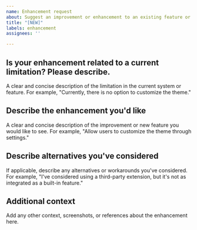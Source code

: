 ```yaml
---
name: Enhancement request
about: Suggest an improvement or enhancement to an existing feature or functionality
title: "[NEW]"
labels: enhancement
assignees: ''

---
```


## Is your enhancement related to a current limitation? Please describe.
A clear and concise description of the limitation in the current system or feature. For example, "Currently, there is no option to customize the theme."

## Describe the enhancement you'd like
A clear and concise description of the improvement or new feature you would like to see. For example, "Allow users to customize the theme through settings."

## Describe alternatives you've considered
If applicable, describe any alternatives or workarounds you've considered. For example, "I've considered using a third-party extension, but it's not as integrated as a built-in feature."

## Additional context
Add any other context, screenshots, or references about the enhancement here.
